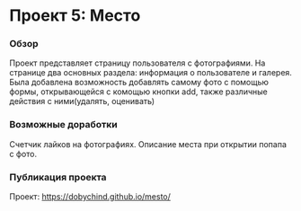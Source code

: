 # Проект 5: Место

### Обзор

Проект представляет страницу пользователя с фотографиями. На странице два основных раздела: информация о пользователе и галерея. 
Была добавлена возможность добавлять самому фото с помощью формы, открывающейся с комощью кнопки add, также различные действия с ними(удалять, оценивать)

### Возможные доработки

Счетчик лайков на фотографиях.
Описание места при открытии попапа с фото.


### Публикация проекта

Проект: https://dobychind.github.io/mesto/
